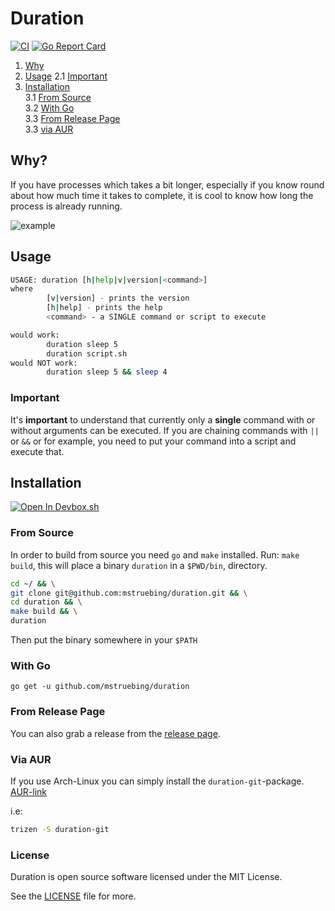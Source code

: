 # Duration

[![CI](https://github.com/mstruebing/duration/actions/workflows/ci.yml/badge.svg)](https://github.com/mstruebing/duration/actions/workflows/ci.yml)
[![Go Report Card](https://goreportcard.com/badge/github.com/mstruebing/duration)](https://goreportcard.com/report/github.com/mstruebing/duration)

1. [Why](#why) 
2. [Usage](#usage) 
2.1 [Important](#important) 
3. [Installation](#installation)  
3.1 [From Source](#from-source)  
3.2 [With Go](#with-go)  
3.3 [From Release Page](#from-release-page)  
3.3 [via AUR](#via-aur)  

## Why?

If you have processes which takes a bit longer, especially if you know round about how much time it takes to complete, it is cool to know how long the process is already running.

![example](https://raw.githubusercontent.com/mstruebing/duration/master/example/example.gif "example")

## Usage

```sh 
USAGE: duration [h|help|v|version|<command>]
where
        [v|version] - prints the version
        [h|help] - prints the help
        <command> - a SINGLE command or script to execute

would work:
        duration sleep 5
        duration script.sh
would NOT work:
        duration sleep 5 && sleep 4
```


### Important

It's __important__ to understand that currently only a __single__  command with or without arguments can be executed. If you are chaining commands with `||` or `&&` or for example, you need to put your command into a script and execute that.

## Installation

[![Open In Devbox.sh](https://jetpack.io/img/devbox/open-in-devbox.svg)](https://devbox.sh/github.com/mstruebing/duration)

### From Source

In order to build from source you need `go` and `make` installed.
Run: `make build`, this will place a binary `duration` in a `$PWD/bin`, directory.

```sh 
cd ~/ && \
git clone git@github.com:mstruebing/duration.git && \
cd duration && \
make build && \
duration
```

Then put the binary somewhere in your `$PATH`


### With Go

`go get -u github.com/mstruebing/duration`

### From Release Page

You can also grab a release from the [release page](https://github.com/mstruebing/duration/releases).

### Via AUR

If you use Arch-Linux you can simply install the `duration-git`-package.
[AUR-link](https://aur.archlinux.org/packages/duration-git/)

i.e:

```sh 
trizen -S duration-git 
```

### License

Duration is open source software licensed under the MIT License.

See the [LICENSE](./LICENSE) file for more.
